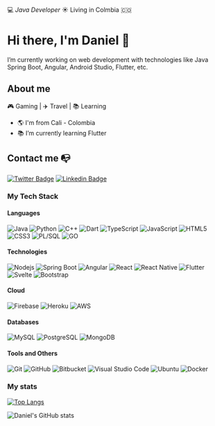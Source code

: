 


:computer: _Java Developer_ ☀️ Living in Colmbia :colombia:

# Hi there, I'm Daniel 👋

I’m currently working on web development with technologies like Java Spring Boot, Angular, Android Studio, Flutter, etc.

## About me 

🎮 Gaming | ✈️ Travel | 📚 Learning

- :earth_americas: I'm from Cali - Colombia
- 📚 I’m currently learning Flutter

## Contact me :mailbox_with_no_mail:

[![Twitter Badge](https://img.shields.io/badge/-@DanielD60259696-black?style=flat-square&logo=twitter&link=https://twitter.com/DanielD60259696)](https://twitter.com/DanielD60259696)
[![Linkedin Badge](https://img.shields.io/badge/-Daniel_Delgado_Rodríguez-black?style=flat-square&logo=Linkedin&link=https://www.linkedin.com/in/daniel-d-7b2860102/)](https://www.linkedin.com/in/daniel-d-7b2860102/) 


### My Tech Stack

#### Languages

![Java](https://img.shields.io/badge/-Java-black?style=flat-square&logo=java)
![Python](https://img.shields.io/badge/-Python-black?style=flat-square&logo=python)
![C++](https://img.shields.io/badge/-C++-black?style=flat-square&logo=c%2B%2B)
![Dart](https://img.shields.io/badge/-Dart-black?style=flat-square&logo=dart)
![TypeScript](https://img.shields.io/badge/-TypeScript-black?style=flat-square&logo=typescript)
![JavaScript](https://img.shields.io/badge/-JavaScript-black?style=flat-square&logo=javascript)
![HTML5](https://img.shields.io/badge/-HTML5-black?style=flat-square&logo=html5)
![CSS3](https://img.shields.io/badge/-CSS3-black?style=flat-square&logo=css3)
![PL/SQL](https://img.shields.io/badge/-PL/SQL-black?style=flat-square&logo=oracle)
![GO](https://img.shields.io/badge/-GO-black?style=flat-square&logo=go)


#### Technologies
![Nodejs](https://img.shields.io/badge/-Nodejs-black?style=flat-square&logo=Node.js)
![Spring Boot](https://img.shields.io/badge/-Spring%20Boot-black?style=flat-square&logo=spring)
![Angular](https://img.shields.io/badge/-Angular-black?style=flat-square&logo=angular)
![React](https://img.shields.io/badge/-React-black?style=flat-square&logo=react)
![React Native](https://img.shields.io/badge/-React%20Native-black?style=flat-square&logo=react)
![Flutter](https://img.shields.io/badge/-Flutter-black?style=flat-square&logo=flutter)
![Svelte](https://img.shields.io/badge/-Svelte-black?style=flat-square&logo=svelte)
![Bootstrap](https://img.shields.io/badge/-Bootstrap-black?style=flat-square&logo=bootstrap)

#### Cloud
![Firebase](https://img.shields.io/badge/-Firebase-black?style=flat-square&logo=Firebase)
![Heroku](https://img.shields.io/badge/-Heroku-black?style=flat-square&logo=heroku)
![AWS](https://img.shields.io/badge/-AWS-black?style=flat-square&logo=amazon)

#### Databases
![MySQL](https://img.shields.io/badge/-MySQL-black?style=flat-square&logo=mysql)
![PostgreSQL](https://img.shields.io/badge/-PostgreSQL-black?style=flat-square&logo=postgresql)
![MongoDB](https://img.shields.io/badge/-MongoDB-black?style=flat-square&logo=mongodb)

#### Tools and Others
![Git](https://img.shields.io/badge/-Git-black?style=flat-square&logo=git)
![GitHub](https://img.shields.io/badge/-GitHub-black?style=flat-square&logo=github)
![Bitbucket](https://img.shields.io/badge/-Bitbucket-black?style=flat&logo=bitbucket)
![Visual Studio Code](https://img.shields.io/badge/Visual_Studio_Code-black?style=flat-square&logo=Visual-Studio-Code)
![Ubuntu](https://img.shields.io/badge/-Ubuntu-black?style=flat-square&logo=ubuntu)
![Docker](https://img.shields.io/badge/-Docker-black?style=flat-square&logo=docker)

### My stats 

[![Top Langs](https://github-readme-stats.vercel.app/api/top-langs/?username=DanielSemilleroUAO&layout=compact)](https://github.com/DanielSemilleroUAO/github-readme-stats)

![Daniel's GitHub stats](https://github-readme-stats.vercel.app/api?username=DanielSemilleroUAO&show_icons=true&theme=dark)


